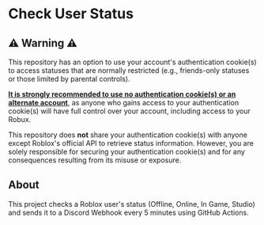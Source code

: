 # Check User Status

## ⚠️ Warning ⚠️

This repository has an option to use your account's authentication cookie(s) to access statuses that are normally restricted (e.g., friends-only statuses or those limited by parental controls).  

**<ins>It is strongly recommended to use no authentication cookie(s) or an alternate account</ins>**, as anyone who gains access to your authentication cookie(s) will have full control over your account, including access to your Robux.  

This repository does **not** share your authentication cookie(s) with anyone except Roblox's official API to retrieve status information. However, you are solely responsible for securing your authentication cookie(s) and for any consequences resulting from its misuse or exposure.  

## About

This project checks a Roblox user's status (Offline, Online, In Game, Studio) and sends it to a Discord Webhook every 5 minutes using GitHub Actions.
